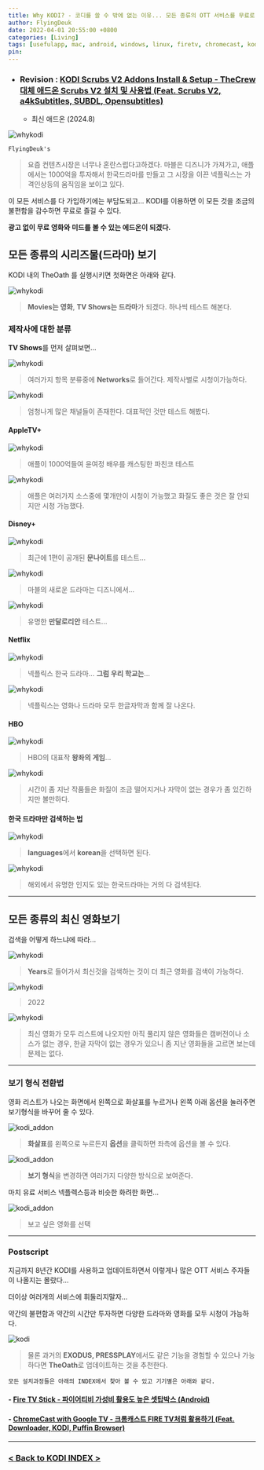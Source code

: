 ```yaml
---
title: Why KODI? - 코디를 쓸 수 밖에 없는 이유... 모든 종류의 OTT 서비스를 무료로... (Feat. ThePromise, AppleTV+, Disney+, Amazon, Netflix, HBO...)
author: FlyingDeuk
date: 2022-04-01 20:55:00 +0800
categories: [Living]
tags: [usefulapp, mac, android, windows, linux, firetv, chromecast, kodi, thewhykodi]
pin:
---
```


- ### Revision : [KODI Scrubs V2 Addons Install & Setup - TheCrew 대체 애드온 Scrubs V2 설치 및 사용법 (Feat. Scrubs V2, a4kSubtitles, SUBDL, Opensubtitles)](/posts/KODI-scrubs/)
  - 최신 애드온 (2024.8)

  

![whykodi](/img/living/kodi/promise7.jpg)

`FlyingDeuk's`
> 요즘 컨텐츠시장은 너무나 혼란스럽다고하겠다. 마블은 디즈니가 가져가고, 애플에서는 1000억을 투자해서 한국드라마를 만들고 그 시장을 이끈 넥플릭스는 가격인상등의 움직임을 보이고 있다.

이 모든 서비스를 다 가입하기에는 부담도되고... KODI를 이용하면 이 모든 것을 조금의 불편함을 감수하면 무료로 즐길 수 있다.

**광고 없이 무료 영화와 미드를 볼 수 있는 에드온이 되겠다.**

## 모든 종류의 시리즈물(드라마) 보기
KODI 내의 TheOath 를 실행시키면 첫화면은 아래와 같다.

![whykodi](/img/living/kodi/oath25.jpg)
> **Movies는 영화**, **TV Shows는 드라마**가 되겠다. 하나씩 테스트 해본다.

### 제작사에 대한 분류
**TV Shows**를 먼저 살펴보면...

![whykodi](/img/living/kodi/whykodi10.jpg)
> 여러가지 항목 분류중에 **Networks**로 들어간다. 제작사별로 시청이가능하다.

![whykodi](/img/living/kodi/whykodi17.jpg)
> 엄청나게 많은 채널들이 존재한다. 대표적인 것만 테스트 해봤다.


#### AppleTV+

![whykodi](/img/living/kodi/whykodi2.jpg)
> 애플이 1000억들여 윤여정 배우를 캐스팅한 파친코 테스트

![whykodi](/img/living/kodi/whykodi1.jpg)
> 애플은 여러가지 소스중에 몇개만이 시청이 가능했고 화질도 좋은 것은 잘 안되지만 시청 가능했다.

#### Disney+

![whykodi](/img/living/kodi/whykodi3.jpg)
> 최근에 1편이 공개된 **문나이트**를 테스트...

![whykodi](/img/living/kodi/whykodi4.jpg)
> 마블의 새로운 드라마는 디즈니에서...

![whykodi](/img/living/kodi/whykodi5.jpg)
> 유명한 **만달로리안** 테스트...

#### Netflix

![whykodi](/img/living/kodi/whykodi6.jpg)
> 넥플릭스 한국 드라마... **그럼 우리 학교는**...

![whykodi](/img/living/kodi/whykodi7.jpg)
> 넥플릭스는 영화나 드라마 모두 한글자막과 함께 잘 나온다.

#### HBO

![whykodi](/img/living/kodi/whykodi8.jpg)
> HBO의 대표작 **왕좌의 게임**...

![whykodi](/img/living/kodi/whykodi9.jpg)
> 시간이 좀 지난 작품들은 화질이 조금 떨어지거나 자막이 없는 경우가 좀 있긴하지만 볼만하다.

#### 한국 드라마만 검색하는 법

![whykodi](/img/living/kodi/whykodi12.jpg)
> **languages**에서 **korean**을 선택하면 된다.

![whykodi](/img/living/kodi/whykodi11.jpg)
> 해외에서 유명한 인지도 있는 한국드라마는 거의 다 검색된다.

-----------

## 모든 종류의 최신 영화보기
검색을 어떻게 하느냐에 따라...

![whykodi](/img/living/kodi/whykodi15.jpg)
> **Years**로 들어가서 최신것을 검색하는 것이 더 최근 영화를 검색이 가능하다.

![whykodi](/img/living/kodi/whykodi14.jpg)
> 2022

![whykodi](/img/living/kodi/whykodi13.jpg)
> 최신 영화가 모두 리스트에 나오지만 아직 풀리지 않은 영화들은 캠버전이나 소스가 없는 경우, 한글 자막이 없는 경우가 있으니 좀 지난 영화들을 고르면 보는데 문제는 없다.

--------

### 보기 형식 전환법
영화 리스트가 나오는 화면에서 왼쪽으로 화살표를 누르거나 왼쪽 아래 옵션을 눌러주면 보기형식을 바꾸어 줄 수 있다.

![kodi_addon](/img/living/kodi/oath27.jpg)
> **화살표**를 왼쪽으로 누르든지 **옵션**을 클릭하면 좌측에 옵션을 볼 수 있다.

![kodi_addon](/img/living/kodi/oath28.jpg)
> **보기 형식**을 변경하면 여러가지 다양한 방식으로 보여준다.

마치 유료 서비스 넥플렉스등과 비슷한 화려한 화면...

![kodi_addon](/img/living/kodi/oath29.jpg)
> 보고 싶은 영화를 선택


----------

### Postscript
지금까지 8년간 KODI를 사용하고 업데이트하면서 이렇게나 많은 OTT 서비스 주자들이 나올지는 몰랐다...

더이상 여러개의 서비스에 휘둘리지말자...

약간의 불편함과 약간의 시간만 투자하면 다양한 드라마와 영화를 모두 시청이 가능하다.

![kodi](/img/living/kodi/exodus.jpg)
> 물론 과거의 **EXODUS, PRESSPLAY**에서도 같은 기능을 경험할 수 있으나 가능하다면 **TheOath**로 업데이트하는 것을 추천한다.

`모든 설치과정들은 아래의 INDEX에서 찾아 볼 수 있고 기기별은 아래와 같다.`

#### - [Fire TV Stick - 파이어티비 가성비 활용도 높은 셋탑박스 (Android)](/posts/FireTV/)

#### - [ChromeCast with Google TV - 크롬캐스트 FIRE TV처럼 활용하기 (Feat. Downloader, KODI, Puffin Browser)](/posts/ChromeCast/)

---------

### [< Back to KODI INDEX >](/posts/KODI/)
